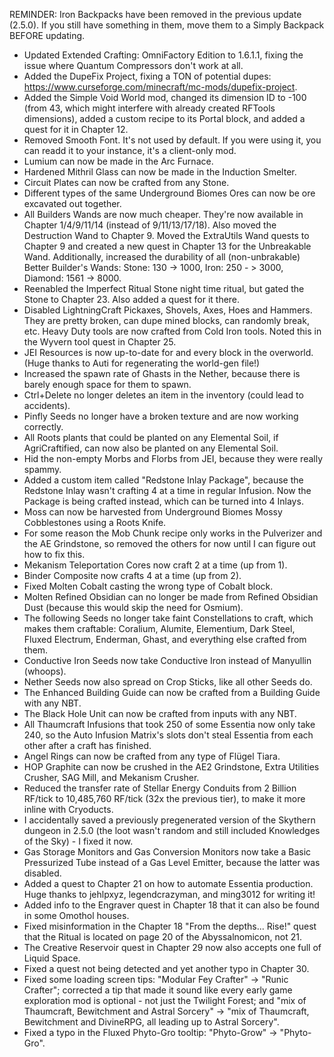 REMINDER: Iron Backpacks have been removed in the previous update (2.5.0). If you still have something in them, move them to a Simply Backpack BEFORE updating.



- Updated Extended Crafting: OmniFactory Edition to 1.6.1.1, fixing the issue where Quantum Compressors don't work at all.
- Added the DupeFix Project, fixing a TON of potential dupes: https://www.curseforge.com/minecraft/mc-mods/dupefix-project.
- Added the Simple Void World mod, changed its dimension ID to -100 (from 43, which might interfere with already created RFTools dimensions), added a custom recipe to its Portal block, and added a quest for it in Chapter 12.
- Removed Smooth Font. It's not used by default. If you were using it, you can readd it to your instance, it's a client-only mod.
- Lumium can now be made in the Arc Furnace.
- Hardened Mithril Glass can now be made in the Induction Smelter.
- Circuit Plates can now be crafted from any Stone.
- Different types of the same Underground Biomes Ores can now be ore excavated out together.
- All Builders Wands are now much cheaper. They're now available in Chapter 1/4/9/11/14 (instead of 9/11/13/17/18). Also moved the Destruction Wand to Chapter 9. Moved the ExtraUtils Wand quests to Chapter 9 and created a new quest in Chapter 13 for the Unbreakable Wand. Additionally, increased the durability of all (non-unbrakable) Better Builder's Wands: Stone: 130 -> 1000, Iron: 250 - > 3000, Diamond: 1561 -> 8000.
- Reenabled the Imperfect Ritual Stone night time ritual, but gated the Stone to Chapter 23. Also added a quest for it there.
- Disabled LightningCraft Pickaxes, Shovels, Axes, Hoes and Hammers. They are pretty broken, can dupe mined blocks, can randomly break, etc. Heavy Duty tools are now crafted from Cold Iron tools. Noted this in the Wyvern tool quest in Chapter 25.
- JEI Resources is now up-to-date for and every block in the overworld. (Huge thanks to Auti for regenerating the world-gen file!)
- Increased the spawn rate of Ghasts in the Nether, because there is barely enough space for them to spawn.
- Ctrl+Delete no longer deletes an item in the inventory (could lead to accidents).
- Pinfly Seeds no longer have a broken texture and are now working correctly.
- All Roots plants that could be planted on any Elemental Soil, if AgriCraftified, can now also be planted on any Elemental Soil.
- Hid the non-empty Morbs and Florbs from JEI, because they were really spammy.
- Added a custom item called "Redstone Inlay Package", because the Redstone Inlay wasn't crafting 4 at a time in regular Infusion. Now the Package is being crafted instead, which can be turned into 4 Inlays.
- Moss can now be harvested from Underground Biomes Mossy Cobblestones using a Roots Knife.
- For some reason the Mob Chunk recipe only works in the Pulverizer and the AE Grindstone, so removed the others for now until I can figure out how to fix this.
- Mekanism Teleportation Cores now craft 2 at a time (up from 1).
- Binder Composite now crafts 4 at a time (up from 2).
- Fixed Molten Cobalt casting the wrong type of Cobalt block.
- Molten Refined Obsidian can no longer be made from Refined Obsidian Dust (because this would skip the need for Osmium).
- The following Seeds no longer take faint Constellations to craft, which makes them craftable: Coralium, Alumite, Elementium, Dark Steel, Fluxed Electrum, Enderman, Ghast, and everything else crafted from them.
- Conductive Iron Seeds now take Conductive Iron instead of Manyullin (whoops).
- Nether Seeds now also spread on Crop Sticks, like all other Seeds do.
- The Enhanced Building Guide can now be crafted from a Building Guide with any NBT.
- The Black Hole Unit can now be crafted from inputs with any NBT.
- All Thaumcraft Infusions that took 250 of some Essentia now only take 240, so the Auto Infusion Matrix's slots don't steal Essentia from each other after a craft has finished.
- Angel Rings can now be crafted from any type of Flügel Tiara.
- HOP Graphite can now be crushed in the AE2 Grindstone, Extra Utilities Crusher, SAG Mill, and Mekanism Crusher.
- Reduced the transfer rate of Stellar Energy Conduits from 2 Billion RF/tick to 10,485,760 RF/tick (32x the previous tier), to make it more inline with Cryoducts.
- I accidentally saved a previously pregenerated version of the Skythern dungeon in 2.5.0 (the loot wasn't random and still included Knowledges of the Sky) - I fixed it now.
- Gas Storage Monitors and Gas Conversion Monitors now take a Basic Pressurized Tube instead of a Gas Level Emitter, because the latter was disabled.
- Added a quest to Chapter 21 on how to automate Essentia production. Huge thanks to jehlpxyz, legendcrazyman, and ming3012 for writing it!
- Added info to the Engraver quest in Chapter 18 that it can also be found in some Omothol houses.
- Fixed misinformation in the Chapter 18 "From the depths... Rise!" quest that the Ritual is located on page 20 of the Abyssalnomicon, not 21.
- The Creative Reservoir quest in Chapter 29 now also accepts one full of Liquid Space.
- Fixed a quest not being detected and yet another typo in Chapter 30.
- Fixed some loading screen tips: "Modular Fey Crafter" -> "Runic Crafter"; corrected a tip that made it sound like every early game exploration mod is optional - not just the Twilight Forest; and "mix of Thaumcraft, Bewitchment and Astral Sorcery" -> "mix of Thaumcraft, Bewitchment and DivineRPG, all leading up to Astral Sorcery".
- Fixed a typo in the Fluxed Phyto-Gro tooltip: "Phyto-Grow" -> "Phyto-Gro".
